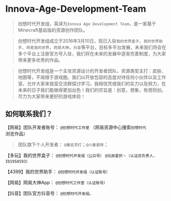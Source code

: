 # Innova-Age-Development-Team

> 创想时代开发组，英译为`Innova Age Development Team`，是一家基于Minecraft基岩版的资源创作团队。

> 创想时代开发组成立于2016年3月10日，现已入驻`我的世界盒子`、`我的世界助手`、`网易我的世界`，`网易大神`，`抖音`等平台，目标多平台发展，未来我们将会在多个平台上注册官方号入驻，我们将在未来的发展中逐渐完善制度，为大家带来更多优秀的作品。  

> 创想时代开发组是一个主攻资源设计的开发者团队，资源类型主打：皮肤、地图等，不局限于游戏圈。我们以开放包容的态度对待任何小伙伴以及工作室，允许大家来我室交流群探讨学习。我相信凭借我们的实力以及努力，在未来的日子我们能做得更加出色！我们的宗旨是：创意，想象，有想则创。尽力为大家带来更好的游戏体验！  

## 如何联系我们？  

【网易】团队开发者账号：
`@创想时代工作室`
（网易资源中心搜索`创想时代`浏览作品） 

> 团队旗下个人开发者：
`@暴走苏打`；`@小姜君呀`；  

【多玩】我的世界盒子：
`@创想时代开发组（公众号）`
`@北辰星拱丶（认证总负责人，ID1958593）`  

【4399】我的世界助手：
`@创想时代开发组（认证账号） ` 

【网易】网易大神App：
`@创想时代工作室（认证账号）  `

【抖音】团队官方抖音号：
`@创想时代开发组。`

